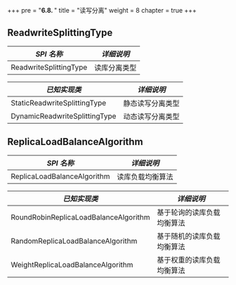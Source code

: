 +++
pre = "<b>6.8. </b>"
title = "读写分离"
weight = 8
chapter = true
+++

## ReadwriteSplittingType

| *SPI 名称*                                 | *详细说明*              |
| ----------------------------------------- | ----------------------- |
| ReadwriteSplittingType                    | 读库分离类型              |

| *已知实现类*                               | *详细说明*               |
| ----------------------------------------- | ----------------------- |
| StaticReadwriteSplittingType              | 静态读写分离类型          |
| DynamicReadwriteSplittingType             | 动态读写分离类型          |

## ReplicaLoadBalanceAlgorithm

| *SPI 名称*                                 | *详细说明*              |
| ----------------------------------------- | ----------------------- |
| ReplicaLoadBalanceAlgorithm               | 读库负载均衡算法          |

| *已知实现类*                               | *详细说明*               |
| ----------------------------------------- | ----------------------- |
| RoundRobinReplicaLoadBalanceAlgorithm     | 基于轮询的读库负载均衡算法 |
| RandomReplicaLoadBalanceAlgorithm         | 基于随机的读库负载均衡算法 |
| WeightReplicaLoadBalanceAlgorithm         | 基于权重的读库负载均衡算法 |
